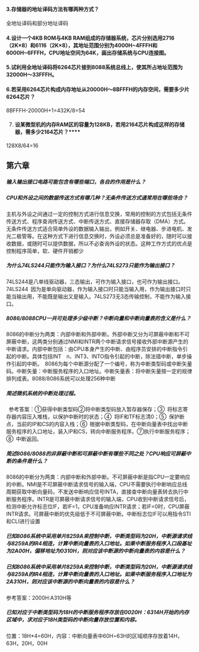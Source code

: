 #### 3.存储器的地址译码方法有哪两种方式？

全地址译码和部分地址译码

#### 4.设计一个4KB ROM与4KB RAM组成的存储器系统，芯片分别选用2716（2K×8）和6116（2K×8），其地址范围分别为4000H~4FFFH和6000H~6FFFH，CPU地址空间为64K，画出存储系统与CPU连接图。



#### 5.试利用全地址译码将6264芯片接到8088系统总线上，使其所占地址范围为32000H～33FFFH。

#### 6.若采用6264芯片构成内存地址从20000H～8BFFFH的内存空间，需要多少片6264芯片？

8BFFFH-20000H+1=432K/8=54

7. #### 设某微型机的内存RAM区的容量为128KB，若用2164芯片构成这样的存储器，需多少2164芯片？****

128X8/64=16

## 第六章

##### 输入输出接口电路可能包含有哪些端口，各自的作用是什么？

##### CPU和外设之间的数据传送方式有哪几种？无条件传送方式通常用在哪些场合？

主机与外设之间通过一定的控制方式进行信息交换，常用的控制的方式包括无条件传送方式、程序查询传送方式、中断传送方式、直接存储器存取（DMA）方式。无条件传送方式适合简单外设的数据输入输出，例如开关、继电器、步进电机、发光二极管等。在这种方式下进行信息交换时，外设必须总是准备好的，随时可以接收数据，或随时可以提供数据，所以不必查询外设的状态。这种工作方式的优点是控制程序简单，软、硬件开销都少

##### 为什么74LS244只能作为输入接口？为什么74LS273只能作为输出接口？

74LS244是八单线驱动器，三态输出，可作为输入接口，也可作为输出接口。74LS244&#8194;因为是单向驱动器，作为输入接口时只能当输入用，作为输出接口时只能当输出用，不能既是输出又是输入。74LS273无3态传输控制，不能作为输入接口。

##### 8086/8088CPU一共可处理多少级中断？中断向量和中断向量表的含义是什么？

8086的中断分为两类：内部中断和外部中断。外部中断又分为可屏蔽中断和不可屏蔽中断，这两类分别通过NMI和INTR两个中断请求信号接收外部中断源产生的中断请求。内部中断包括：由CPU本身产生的中断、由程序员安排的中断指令引起的中断。具体包括INT&#8194;&#8194;n、INT3、INTO指令引起的中断，除法错中断，单步操作引起的中断。&#8194;8086为每个中断源分配了一个编号，称为中断类型码或中断矢量码。中断矢量：中断服务程序的入口地址。中断矢量表：将中断矢量按一定的规律排列成表。8088/8086系统可以处理256种中断

##### 简述微机系统的中断处理过程。

&#8194;参考答案：①获得中断类型码②将中断类型码放入暂存器保存；③&#8194;将标志寄存器内容压入堆栈，以保护中断时的状态；④&#8194;将IF和TF标志清0；⑤&#8194;保护断点，当前的IP和CS的内容入栈；⑥&#8194;根据中断类型码，在中断向量表中找出中断服务程序的入口地址，装入IP和CS，转向中断服务程序。⑦执行中断服务程序；⑧&#8194;中断返回。

#####  简述8086/8088的非屏蔽中断和可屏蔽中断有哪些不同之处？CPU响应可屏蔽中断的条件是什么？

8086的中断分为两类：内部中断和外部中断。不可屏蔽中断是指CPU一定要响应的中断。NMI是不可屏蔽中断请求信号的输入端，CPU不需要执行中断响应总线周期获取中断向量码，不发送中断响应信号INTA，直接查中断向量表转去执行中断服务程序。INTR是可屏蔽中断请求信号的输入端，CPU收到中断请求信号后，检测中断允许标志位IF，若IF=1，CPU准备响应INTR请求；若IF=0时，CPU屏蔽INTR请求。可屏蔽中断的优先级低于不可屏蔽中断。中断标志位IF可以用指令STI和CLI进行设置

#####  已知8086系统中采用单片8259A来控制中断，中断类型码为20H，中断源请求线与8259A的IR4相连，计算中断向量表的入口地址。如果中断服务程序入口段基址为2A00H，偏移地址为0310H，则对应该中断源的中断向量表的内容是什么？

##### 已知8086系统中采用单片8259A来控制中断，中断类型码为20H，中断源请求线与8259A的IR4相连，计算中断向量表的入口地址。如果中断服务程序入口地址为2A310H，则对应该中断源的中断向量表的内容是什么？&#8194;

参考答案：2000H:A310H等

##### 已知对应于中断类型码为18H的中断服务程序存放在0020H：6314H开始的内存区域中，求对应于18H类型码的中断向量存放位置和内容。

位置：18H*4=60H，内容：中断向量表中60H~63H的区域顺序存放着14H，63H，20H，00H